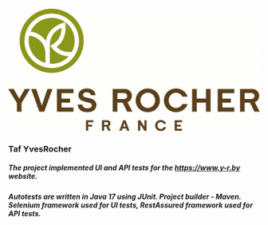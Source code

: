 ![Image alt](https://github.com/NataliyaBaravuliya/taf-yves-rocher/blob/main/logo-yves-rocher..jpg)

### Taf YvesRocher

##### The project implemented UI and API tests for the https://www.y-r.by website.
##### Autotests are written in Java 17 using JUnit. Project builder - Maven. Selenium framework used for UI tests, RestAssured framework used for API tests.
